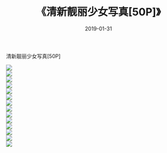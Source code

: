 ﻿---
layout: post
title:  《清新靓丽少女写真[50P]》
date:   2019-01-31
img: http://pic.660000.xyz/1:/唯美/2019/清新靓丽少女写真[50P]/000.jpg
categories: [美女, 清纯, 唯美]
---

清新靓丽少女写真[50P]

  ![](http://pic.660000.xyz/1:/唯美/2019/清新靓丽少女写真[50P]/001.jpg) <br> ![](http://pic.660000.xyz/1:/唯美/2019/清新靓丽少女写真[50P]/002.jpg) <br> ![](http://pic.660000.xyz/1:/唯美/2019/清新靓丽少女写真[50P]/003.jpg) <br> ![](http://pic.660000.xyz/1:/唯美/2019/清新靓丽少女写真[50P]/004.jpg) <br> ![](http://pic.660000.xyz/1:/唯美/2019/清新靓丽少女写真[50P]/005.jpg) <br> ![](http://pic.660000.xyz/1:/唯美/2019/清新靓丽少女写真[50P]/006.jpg) <br> ![](http://pic.660000.xyz/1:/唯美/2019/清新靓丽少女写真[50P]/007.jpg) <br> ![](http://pic.660000.xyz/1:/唯美/2019/清新靓丽少女写真[50P]/008.jpg) <br> ![](http://pic.660000.xyz/1:/唯美/2019/清新靓丽少女写真[50P]/009.jpg) <br> ![](http://pic.660000.xyz/1:/唯美/2019/清新靓丽少女写真[50P]/010.jpg) <br> ![](http://pic.660000.xyz/1:/唯美/2019/清新靓丽少女写真[50P]/011.jpg) <br> ![](http://pic.660000.xyz/1:/唯美/2019/清新靓丽少女写真[50P]/012.jpg) <br> ![](http://pic.660000.xyz/1:/唯美/2019/清新靓丽少女写真[50P]/013.jpg) <br> ![](http://pic.660000.xyz/1:/唯美/2019/清新靓丽少女写真[50P]/014.jpg) <br>